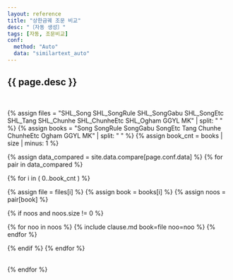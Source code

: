 ```yaml
---
layout: reference
title: "상한금궤 조문 비교"
desc: "〔자동 생성〕"
tags: [자동, 조문비교]
conf:
  method: "Auto"
  data: "similartext_auto"
---
```


{{ page.desc }}
--------------------

<br>

{% assign files = "SHL_Song SHL_SongRule SHL_SongGabu SHL_SongEtc SHL_Tang SHL_Chunhe SHL_ChunheEtc SHL_Ogham GGYL MK" | split: " " %}
{% assign books = "Song SongRule SongGabu SongEtc Tang Chunhe ChunheEtc Ogham GGYL MK" | split: " " %}
{% assign book_cnt = books | size | minus: 1 %}

{% assign data_compared = site.data.compare[page.conf.data] %}
{% for pair in data_compared %}

<div class="compare-set" markdown="1">
{% for i in ( 0..book_cnt ) %}

{% assign file = files[i] %}
{% assign book = books[i] %}
{% assign noos = pair[book] %}

{% if noos and noos.size != 0 %}

{% for noo in noos %}
{% include clause.md book=file noo=noo %}
{% endfor %}

{% endif %}
{% endfor %}
</div>

<br>
{% endfor %}
